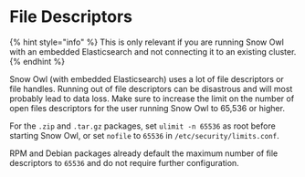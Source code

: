 # File Descriptors

{% hint style="info" %}
This is only relevant if you are running Snow Owl with an embedded Elasticsearch and not connecting it to an existing cluster.
{% endhint %}

Snow Owl (with embedded Elasticsearch) uses a lot of file descriptors or file handles. Running out of file descriptors can be disastrous and will most probably lead to data loss. Make sure to increase the limit on the number of open files descriptors for the user running Snow Owl to 65,536 or higher.

For the `.zip` and `.tar.gz` packages, set `ulimit -n 65536` as root before starting Snow Owl, or set `nofile` to `65536` in `/etc/security/limits.conf`.

RPM and Debian packages already default the maximum number of file descriptors to `65536` and do not require further configuration.